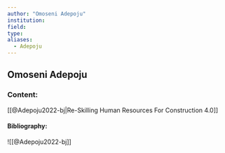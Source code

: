 ```yaml
---
author: "Omoseni Adepoju"
institution:
field:
type:
aliases:
  - Adepoju
---
```


## Omoseni Adepoju

### Content:
[[@Adepoju2022-bj|Re-Skilling Human Resources For Construction 4.0]]

#### Bibliography:

![[@Adepoju2022-bj]]
